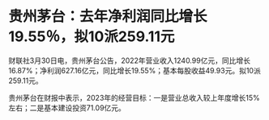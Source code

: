 # 贵州茅台：去年净利润同比增长19.55％，拟10派259.11元

财联社3月30日电，贵州茅台公告，2022年营业收入1240.99亿元，同比增长16.87%；净利润627.16亿元，同比增长19.55%；基本每股收益49.93元。拟10派259.11元。

贵州茅台在财报中表示，2023年的经营目标：一是营业总收入较上年度增长15%左右；二是基本建设投资71.09亿元。

